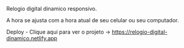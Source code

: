 Relogio digital dinamico responsivo. 

A hora se ajusta com a hora atual de seu celular ou seu computador. 

Deploy - Clique aqui para ver o projeto -> https://relogio-digital-dinamico.netlify.app
